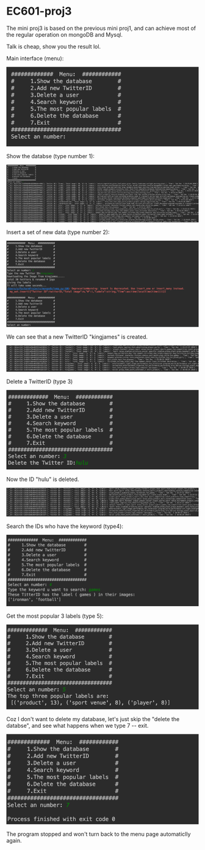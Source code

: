 # EC601-proj3
The mini proj3 is based on the previous mini proj1, and can achieve most of the regular operation on mongoDB and Mysql. 

Talk is cheap, show you the result lol.

Main interface (menu):

![image](https://github.com/YanzuWuu/EC601-proj1/blob/MINI-project-3/images/1.png)

Show the databse (type number 1):

![image](https://github.com/YanzuWuu/EC601-proj1/blob/MINI-project-3/images/2.png)

Insert a set of new data (type number 2):


![image](https://github.com/YanzuWuu/EC601-proj1/blob/MINI-project-3/images/3.png)

We can see that a new TwitterID "kingjames" is created.

![image](https://github.com/YanzuWuu/EC601-proj1/blob/MINI-project-3/images/4.png)

Delete a TwitterID (type 3)

![image](https://github.com/YanzuWuu/EC601-proj1/blob/MINI-project-3/images/5.png)

Now the ID "hulu" is deleted.

![image](https://github.com/YanzuWuu/EC601-proj1/blob/MINI-project-3/images/6.png)

Search the IDs who have the keyword (type4):

![image](https://github.com/YanzuWuu/EC601-proj1/blob/MINI-project-3/images/7.png)

Get the most popular 3 labels (type 5):

![image](https://github.com/YanzuWuu/EC601-proj1/blob/MINI-project-3/images/8.png)

Coz I don't want to delete my database, let's just skip the "delete the databse", and see what happens when we type 7 -- exit.

![image](https://github.com/YanzuWuu/EC601-proj1/blob/MINI-project-3/images/9.png)

The program stopped and won't turn back to the menu page automaticlly again.
